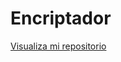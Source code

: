 # Encriptador

<a href="https://josemiguegithub.github.io/Encriptador/">Visualiza mi repositorio</a>
